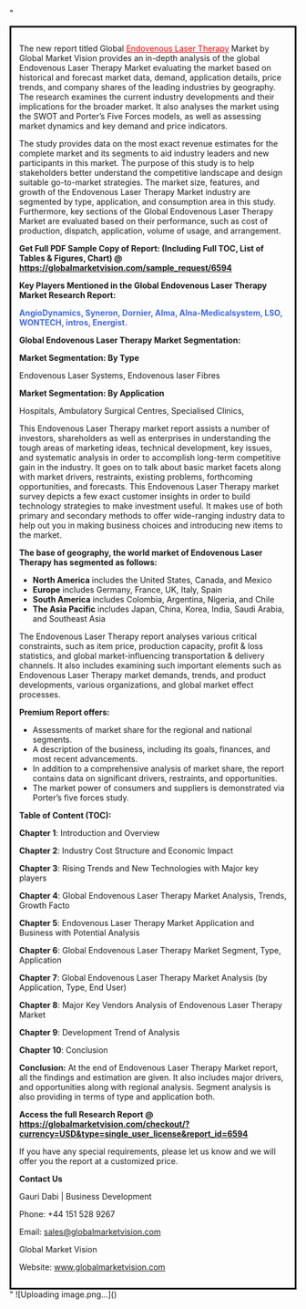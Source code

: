 "<div style='border: 3px solid black; padding: 1em;'>

The new report titled Global <a style='color: #ff0000;' href='https://globalmarketvision.com/reports/global-endovenous-laser-therapy-market/6594'>Endovenous Laser Therapy</a> Market by Global Market Vision provides an in-depth analysis of the global Endovenous Laser Therapy Market evaluating the market based on historical and forecast market data, demand, application details, price trends, and company shares of the leading industries by geography. The research examines the current industry developments and their implications for the broader market. It also analyses the market using the SWOT and Porter’s Five Forces models, as well as assessing market dynamics and key demand and price indicators.

The study provides data on the most exact revenue estimates for the complete market and its segments to aid industry leaders and new participants in this market. The purpose of this study is to help stakeholders better understand the competitive landscape and design suitable go-to-market strategies. The market size, features, and growth of the Endovenous Laser Therapy Market industry are segmented by type, application, and consumption area in this study. Furthermore, key sections of the Global Endovenous Laser Therapy Market are evaluated based on their performance, such as cost of production, dispatch, application, volume of usage, and arrangement.

<strong>Get Full PDF Sample Copy of Report: (Including Full TOC, List of Tables &amp; Figures, Chart) @ <a style='color: #ff0000;' href='https://globalmarketvision.com/sample_request/6594?utm_source=linkedinPulse&utm_medium=Dhiraj&utm_campaign=Dhiraj'><strong>https://globalmarketvision.com/sample_request/6594</strong></a></strong>

<strong>Key Players Mentioned in the Global Endovenous Laser Therapy Market Research Report:</strong>

<strong style='color: #4169e1;'>AngioDynamics, Syneron, Dornier, Alma, Alna-Medicalsystem, LSO, WONTECH, intros, Energist.

</strong>

<strong>Global Endovenous Laser Therapy Market Segmentation:</strong>

<strong>Market Segmentation: By Type</strong>

Endovenous Laser Systems, Endovenous laser Fibres

<strong>Market Segmentation: By Application</strong>

Hospitals, Ambulatory Surgical Centres, Specialised Clinics,

This Endovenous Laser Therapy market report assists a number of investors, shareholders as well as enterprises in understanding the tough areas of marketing ideas, technical development, key issues, and systematic analysis in order to accomplish long-term competitive gain in the industry. It goes on to talk about basic market facets along with market drivers, restraints, existing problems, forthcoming opportunities, and forecasts. This Endovenous Laser Therapy market survey depicts a few exact customer insights in order to build technology strategies to make investment useful. It makes use of both primary and secondary methods to offer wide-ranging industry data to help out you in making business choices and introducing new items to the market.

<strong>The base of geography, the world market of Endovenous Laser Therapy has segmented as follows:</strong>
<ul>
  <li><strong>North America</strong> includes the United States, Canada, and Mexico</li>
  <li><strong>Europe</strong> includes Germany, France, UK, Italy, Spain</li>
  <li><strong>South America</strong> includes Colombia, Argentina, Nigeria, and Chile</li>
  <li><strong>The Asia Pacific</strong> includes Japan, China, Korea, India, Saudi Arabia, and Southeast Asia</li>
</ul>
The Endovenous Laser Therapy report analyses various critical constraints, such as item price, production capacity, profit &amp; loss statistics, and global market-influencing transportation &amp; delivery channels. It also includes examining such important elements such as Endovenous Laser Therapy market demands, trends, and product developments, various organizations, and global market effect processes.

<strong>Premium Report offers:</strong>
<ul>
  <li>Assessments of market share for the regional and national segments.</li>
  <li>A description of the business, including its goals, finances, and most recent advancements.</li>
  <li>In addition to a comprehensive analysis of market share, the report contains data on significant drivers, restraints, and opportunities.</li>
  <li>The market power of consumers and suppliers is demonstrated via Porter’s five forces study.</li>
</ul>
<strong>Table of Content (TOC):</strong>

<strong>Chapter 1</strong>: Introduction and Overview

<strong>Chapter 2</strong>: Industry Cost Structure and Economic Impact

<strong>Chapter 3</strong>: Rising Trends and New Technologies with Major key players

<strong>Chapter 4</strong>: Global Endovenous Laser Therapy Market Analysis, Trends, Growth Facto

<strong>Chapter 5</strong>: Endovenous Laser Therapy Market Application and Business with Potential Analysis

<strong>Chapter 6</strong>: Global Endovenous Laser Therapy Market Segment, Type, Application

<strong>Chapter 7</strong>: Global Endovenous Laser Therapy Market Analysis (by Application, Type, End User)

<strong>Chapter 8</strong>: Major Key Vendors Analysis of Endovenous Laser Therapy Market

<strong>Chapter 9</strong>: Development Trend of Analysis

<strong>Chapter 10</strong>: Conclusion

<strong>Conclusion:</strong> At the end of Endovenous Laser Therapy Market report, all the findings and estimation are given. It also includes major drivers, and opportunities along with regional analysis. Segment analysis is also providing in terms of type and application both.

<strong>Access the full Research Report </strong><strong>@</strong><strong> <strong><a style='color: #ff0000;' href='https://globalmarketvision.com/checkout/?currency=USD&type=single_user_license&report_id=6594?utm_source=linkedinPulse&utm_medium=Dhiraj&utm_campaign=Dhiraj'>https://globalmarketvision.com/checkout/?currency=USD&type=single_user_license&report_id=6594</a></strong>
</strong>

If you have any special requirements, please let us know and we will offer you the report at a customized price.

<strong>Contact Us</strong>

Gauri Dabi | Business Development

Phone: +44 151 528 9267

Email: <a href='mailto:sales@globalmarketvision.com'>sales@globalmarketvision.com</a>

Global Market Vision

Website: <a href='http://www.globalmarketvision.com/'>www.globalmarketvision.com</a>

</div>"
![Uploading image.png…]()
